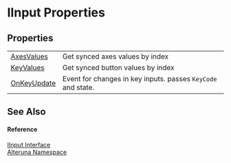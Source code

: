# IInput Properties




## Properties
<table>
<tr>
<td><a href="P_Alteruna_IInput_AxesValues">AxesValues</a></td>
<td>Get synced axes values by index</td></tr>
<tr>
<td><a href="P_Alteruna_IInput_KeyValues">KeyValues</a></td>
<td>Get synced button values by index</td></tr>
<tr>
<td><a href="P_Alteruna_IInput_OnKeyUpdate">OnKeyUpdate</a></td>
<td>Event for changes in key inputs. passes <code>KeyCode</code> and state.</td></tr>
</table>

## See Also


#### Reference
<a href="T_Alteruna_IInput">IInput Interface</a>  
<a href="N_Alteruna">Alteruna Namespace</a>  
